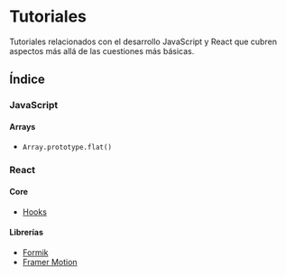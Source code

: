 # Tutoriales

Tutoriales relacionados con el desarrollo JavaScript y React que cubren aspectos más allá de las cuestiones más básicas.

## Índice

### JavaScript

#### Arrays

* `Array.prototype.flat()`

### React

#### Core

* [Hooks](https://github.com/DevJoseManuel/js-tutorials/blob/master/react/hooks/00_Cover.md)

#### Librerías

* [Formik](https://github.com/DevJoseManuel/js-tutorials/blob/master/react/formik/00_Cover.md)
* [Framer Motion](https://github.com/DevJoseManuel/js-tutorials/blob/master/react/framer-motion/00_Cover.md)

